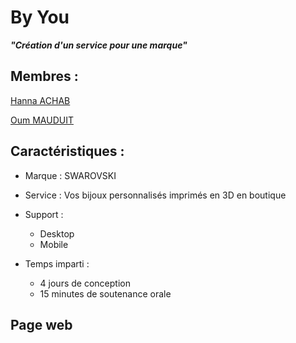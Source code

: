 # By You

 ___"Création d'un service pour une marque"___


## Membres :

[Hanna ACHAB](https://github.com/AchabHanna)

[Oum MAUDUIT](https://github.com/Mauduit-O)

  
## Caractéristiques :

- Marque : SWAROVSKI
- Service : Vos bijoux personnalisés imprimés en 3D en boutique
  
- Support : 
  - Desktop
  - Mobile

- Temps imparti : 
  - 4 jours de conception
  - 15 minutes de soutenance orale

## Page web 
